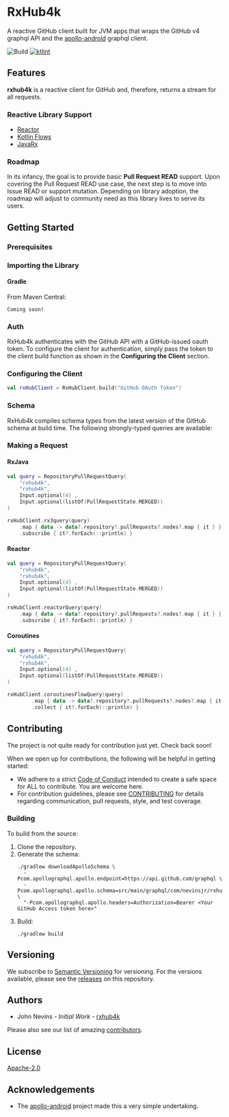 # RxHub4k
A reactive GitHub client built for JVM apps that wraps the GitHub v4 graphql API and the [apollo-android](https://github.com/apollographql/apollo-android) graphql client.

![Build](https://github.com/rxhub4k/rxhub4k/workflows/CI/badge.svg)
[![ktlint](https://img.shields.io/badge/code%20style-%E2%9D%A4-FF4081.svg)](https://ktlint.github.io/)

## Features
**rxhub4k** is a reactive client for GitHub and, therefore, returns a stream for all requests.

### Reactive Library Support
* [Reactor](https://projectreactor.io/)
* [Kotlin Flows](https://kotlinlang.org/docs/reference/coroutines/flow.html#flows)
* [JavaRx](https://github.com/ReactiveX/RxJava)

### Roadmap
In its infancy, the goal is to provide basic **Pull Request READ** support.  Upon covering the Pull Request READ use case, the next step is to move into Issue READ or support mutation.  Depending on library adoption, the roadmap will adjust to community need as this library lives to serve its users.

## Getting Started
### Prerequisites

### Importing the Library
#### Gradle
From Maven Central:

`Coming soon!`

### Auth
RxHub4k authenticates with the GitHub API with a GitHub-issued oauth token.  To configure the client for authentication, simply pass the token to the client build function as shown in the **Configuring the Client** section.

### Configuring the Client
```kotlin
val rxHubClient = RxHubClient.build("GitHub OAuth Token")
```
### Schema
RxHub4k compiles schema types from the latest version of the GitHub schema at build time.  The following strongly-typed queries are available:

### Making a Request
#### RxJava
```kotlin
val query = RepositoryPullRequestQuery(
    "rxhub4k",
    "rxhub4k",
    Input.optional(4) ,
    Input.optional(listOf(PullRequestState.MERGED))
)

rxHubClient.rx3query(query)
    .map { data -> data?.repository?.pullRequests?.nodes?.map { it } }
    .subscribe { it?.forEach(::println) }
```
#### Reactor
```kotlin
val query = RepositoryPullRequestQuery(
    "rxhub4k",
    "rxhub4k",
    Input.optional(4) ,
    Input.optional(listOf(PullRequestState.MERGED))
)

rxHubClient.reactorQuery(query)
    .map { data -> data?.repository?.pullRequests?.nodes?.map { it } }
    .subscribe { it?.forEach(::println) }
```
#### Coroutines
```kotlin
val query = RepositoryPullRequestQuery(
    "rxhub4k",
    "rxhub4k",
    Input.optional(4) ,
    Input.optional(listOf(PullRequestState.MERGED))
)

rxHubClient.coroutinesFlowQuery(query)
        .map { data -> data?.repository?.pullRequests?.nodes?.map { it } }
        .collect { it?.forEach(::println) }
```

## Contributing
The project is not quite ready for contribution just yet.  Check back soon!

When we open up for contributions, the following will be helpful in getting started:
* We adhere to a strict [Code of Conduct](https://github.com/rxhub4k/rxhub4k/blob/master/CODE_OF_CONDUCT.md) intended to create a safe space for ALL to contribute.  You are welcome here.
* For contribution guidelines, please see [CONTRIBUTING](https://github.com/rxhub4k/rxhub4k/blob/master/CONTRIBUTING.md) for details regarding communication, pull requests, style, and test coverage.

### Building
To build from the source:
1. Clone the repository.
1. Generate the schema:
    ```
    ./gradlew downloadApolloSchema \
      -Pcom.apollographql.apollo.endpoint=https://api.github.com/graphql \
      -Pcom.apollographql.apollo.schema=src/main/graphql/com/nevinsjr/rxhubk/schema.json \
      "-Pcom.apollographql.apollo.headers=Authorization=Bearer <Your GitHub Access token here>"
    ```
1. Build:
    ```
    ./gradlew build
    ```

## Versioning
We subscribe to [Semantic Versioning](https://semver.org/) for versioning. For the versions available, please see the [releases](https://github.com/rxhub4k/rxhub4k/releases) on this repository.

## Authors
* John Nevins - _Initial Work_ - [rxhub4k](https://github.com/rxhub4k)

Please also see our list of amazing [contributors](https://github.com/rxhub4k/rxhub4k/people).

## License
[Apache-2.0](https://github.com/rxhub4k/rxhub4k/blob/master/LICENSE)

## Acknowledgements
* The [apollo-android](https://github.com/apollographql/apollo-android) project made this a very simple undertaking.
